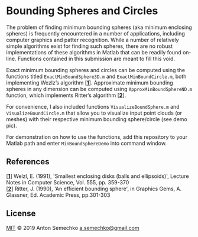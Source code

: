 # Bounding Spheres and Circles
The problem of finding minimum bounding spheres (aka minimum enclosing spheres) is frequently encountered in a 
number of applications, including computer graphics and patter recognition. While a number of relatively simple 
algorithms exist for finding such spheres, there are no robust implementations of these algorithms in Matlab 
that can be readily found on-line. Functions contained in this submission are meant to fill this void.

Exact minimum bounding spheres and circles can be computed using the functions titled `ExactMinBoundSphere3D.m` 
and `ExactMinBoundCircle.m`, both implementing Wezlz’s algorithm [**[1]**]. Approximate minimum bounding 
spheres in any dimension can be computed using `ApproxMinBoundSphereND.m` function, which implements Ritter’s 
algorithm [**[2]**].

For convenience, I also included functions `VisualizeBoundSphere.m` and `VisualizeBoundCircle.m` that allow you to 
visualize input point clouds (or meshes) with their respective minimum bounding sphere/circle (see demo pic).

For demonstration on how to use the functions, add this repository to your Matlab path and enter `MinBoundSphereDemo` into
command window.

## References
[**[1]**] Welzl, E. (1991), 'Smallest enclosing disks (balls and ellipsoids)', Lecture Notes in Computer Science, Vol. 555, pp. 359-370  
[**[2]**] Ritter, J. (1990), 'An efficient bounding sphere', in Graphics Gems, A. Glassner, Ed. Academic Press, pp.301-303

## License
[MIT] © 2019 Anton Semechko 
a.semechko@gmail.com

[1]: http://citeseerx.ist.psu.edu/viewdoc/summary?doi=10.1.1.46.1450
[2]: https://dl.acm.org/citation.cfm?id=90836
[MIT]: https://github.com/AntonSemechko/Bounding-Spheres-And-Circles/blob/master/LICENSE.md